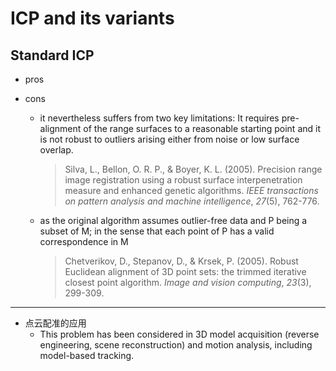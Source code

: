 # ICP and its variants

## Standard ICP

- pros

  

- cons

  - it nevertheless suffers from two key limitations: It requires pre-alignment of the range surfaces to a reasonable starting point and it is not robust to outliers arising either from noise or low surface overlap.

    > Silva, L., Bellon, O. R. P., & Boyer, K. L. (2005). Precision range image registration using a robust surface interpenetration measure and enhanced genetic algorithms. *IEEE transactions on pattern analysis and machine intelligence*, *27*(5), 762-776.

  - as the original algorithm assumes outlier-free data and P being a subset of M; in the sense that each point
    of P has a valid correspondence in M

    > Chetverikov, D., Stepanov, D., & Krsek, P. (2005). Robust Euclidean alignment of 3D point sets: the trimmed iterative closest point algorithm. *Image and vision computing*, *23*(3), 299-309.



---

- 点云配准的应用
  - This problem has been considered in 3D model acquisition (reverse engineering, scene reconstruction) and motion
    analysis, including model-based tracking.